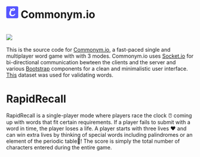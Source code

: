 <h1><img src="https://raw.githubusercontent.com/bufferjjh/Commonym/main/public/assets/images/favicon.png"> Commonym.io</h1>

<br>

<img src="https://i.imgur.com/y1U5dfg.png"/>

<br>

This is the source code for [Commonym.io](https://www.commonym.io/), a fast-paced single and multiplayer word game with with 3 modes. Commonym.io uses [Socket.io](https://socket.io/) for bi-directional communication bewteen the clients and the server and various [Bootstrap](https://getbootstrap.com/) components for a clean and minimalistic user interface. [This](https://raw.githubusercontent.com/dwyl/english-words/master/words.txt) dataset was used for validating words.

<h1>
RapidRecall
</h1>
<p>RapidRecall is a single-player mode where players race the clock ⏰ coming up with words that fit certain requirements. If a player fails to submit with a word in time, the player loses a life. A player starts with three lives ❤️ and can win extra lives by thinking of special words including palindromes or an element of the periodic table🧪! The score is simply the total number of characters entered during the entire game.</p>




